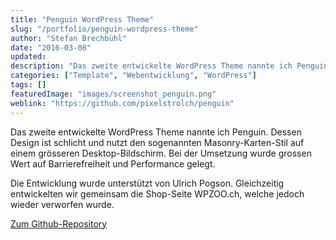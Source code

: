 ```yaml
---
title: "Penguin WordPress Theme"
slug: "/portfolio/penguin-wordpress-theme"
author: "Stefan Brechbühl"
date: "2016-03-08"
updated:
description: "Das zweite entwickelte WordPress Theme nannte ich Penguin. Dessen Design ist schlicht und nutzt den sogenannten Masonry-Karten-Stil auf einem grösseren Desktop-Bildschirm."
categories: ["Template", "Webentwicklung", "WordPress"]
tags: []
featuredImage: "images/screenshot_penguin.png"
weblink: "https://github.com/pixelstrolch/penguin"
---
```

Das zweite entwickelte WordPress Theme nannte ich Penguin. Dessen Design ist schlicht und nutzt den sogenannten Masonry-Karten-Stil auf einem grösseren Desktop-Bildschirm. Bei der Umsetzung wurde grossen Wert auf Barrierefreiheit und Performance gelegt.

Die Entwicklung wurde unterstützt von Ulrich Pogson. Gleichzeitig entwickelten wir gemeinsam die Shop-Seite WPZOO.ch, welche jedoch wieder verworfen wurde.

[Zum Github-Repository](https://github.com/pixelstrolch/penguin)
